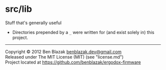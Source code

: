 # src/lib
Stuff that's generally useful

* Directories prepended by a `_` were written for (and exist solely in) this
  project.

-------------------------------------------------------------------------------

Copyright &copy; 2012 Ben Blazak <benblazak.dev@gmail.com>  
Released under The MIT License (MIT) (see "license.md")  
Project located at <https://github.com/benblazak/ergodox-firmware>

